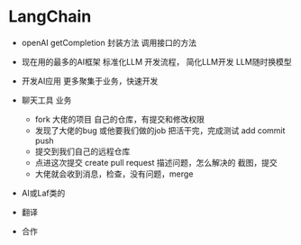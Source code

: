 # LangChain

- openAI
    getCompletion 封装方法 调用接口的方法
- 现在用的最多的AI框架
    标准化LLM 开发流程， 简化LLM开发 LLM随时换模型

- 开发AI应用
    更多聚集于业务，快速开发

- 聊天工具 业务
    - fork 大佬的项目
        自己的仓库，有提交和修改权限
    - 发现了大佬的bug 或他要我们做的job
        把活干完，完成测试
        add commit push
    - 提交到我们自己的远程仓库
    - 点进这次提交 create pull request
        描述问题，怎么解决的 截图，提交
    - 大佬就会收到消息，检查，没有问题，merge

- AI或Laf类的
- 翻译
- 合作